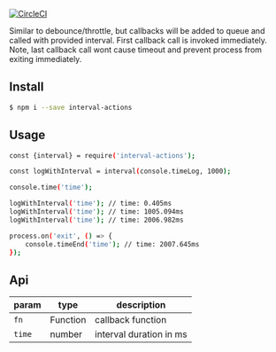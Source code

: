 [![CircleCI](https://circleci.com/gh/circleci/circleci-docs.svg?style=svg)](https://circleci.com/gh/givehug/interval-actions)

Similar to debounce/throttle, but callbacks will be added to queue and called with provided interval. First callback call is invoked immediately. Note, last callback call wont cause timeout and prevent process from exiting immediately.

## Install

```bash
$ npm i --save interval-actions
```

## Usage

```bash
const {interval} = require('interval-actions');

const logWithInterval = interval(console.timeLog, 1000);

console.time('time');

logWithInterval('time'); // time: 0.405ms
logWithInterval('time'); // time: 1005.094ms
logWithInterval('time'); // time: 2006.982ms

process.on('exit', () => {
	console.timeEnd('time'); // time: 2007.645ms
});
```

## Api

| param  | type     | description             |
| ------ | -------- | ----------------------- |
| `fn`   | Function | callback function       |
| `time` | number   | interval duration in ms |
